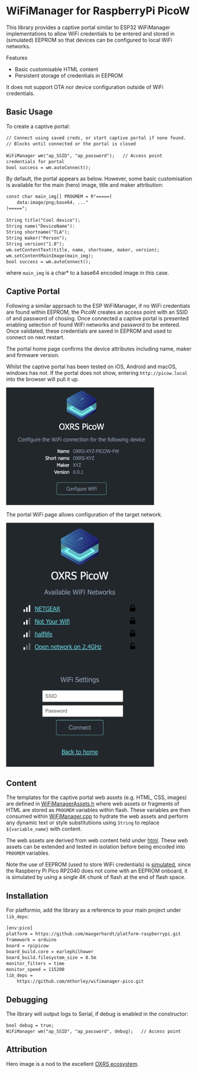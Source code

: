 # WiFiManager for RaspberryPi PicoW

This library provides a captive portal similar to ESP32 WiFiManager implementations to allow WiFi credentials to be entered and stored in (simulated) EEPROM so that devices can be configured to local WiFi networks.

Features
 - Basic customisable HTML content
 - Persistent storage of credentials in EEPROM 

It does not support OTA nor device configuration outside of WiFi credentials.

## Basic Usage

To create a captive portal:

    // Connect using saved creds, or start captive portal if none found. 
    // Blocks until connected or the portal is closed

    WiFiManager wm("ap_SSID", "ap_password");   // Access point credentials for portal
    bool success = wm.autoConnect();

By default, the portal appears as below. However, some basic customisation is available for the main (hero) image, title and maker attribution:

    const char main_img[] PROGMEM = R"=====(
        data:image/png;base64, ..."
    )=====";

    String title("Cool device");
    String name("DeviceName"):
    String shortname("TLA");
    String maker("Person");
    String version("1.0");
    wm.setContentText(title, name, shortname, maker, version);
    wm.setContentMainImage(main_img);
    bool success = wm.autoConnect();

where `main_img` is a char* to a base64 encoded image in this case.

## Captive Portal

Following a similar approach to the ESP WiFiManager, if no WiFi credentials are found within EEPROM, the PicoW creates an access point with an SSID of and password of chosing. Once connected a captive portal is presented enabling selection of found WiFi networks and password to be entered. Once validated, these credentials are saved in EEPROM and used to connect on next restart.

The portal home page confirms the device attributes including name, maker and firmware version.

Whilst the captive portal has been tested on iOS, Android and macOS, windows has not. If the portal does not show, entering `http://picow.local` into the browser will pull it up.

<img src="./docs/portal-root.png" alt="Captive Portal Home" width="400"/>

The portal WiFi page allows configuration of the target network.

<img src="./docs/portal-wifi.png" alt="Captive Portal WiFi setup" width="400"/>

## Content

The templates for the captive portal web assets (e.g. HTML, CSS, images) are defined in [WiFiManagerAssets.h](./src/WiFiManagerAssets.h) where web assets or fragments of HTML are stored as `PROGMEM` variables within flash. These variables are then consumed within [WiFiManager.cpp](./src/WiFiManager.cpp) to hydrate the web assets and perform any dynamic text or style substitutiions using `String` to replace `${variable_name}` with content.

The web assets are derived from web content held under [html](./html). These web assets can be extended and tested in isolation before being encoded into `PROGMEM` variables.

Note the use of EEPROM (used to store WiFi credentials) is [simulated](https://arduino-pico.readthedocs.io/en/latest/eeprom.html), since the Raspberry Pi Pico RP2040 does not come with an EEPROM onboard, it is simulated by using a single 4K chunk of flash at the end of flash space.

## Installation

For platformio, add the library as a reference to your main project under ```lib_deps```:

```
[env:pico]
platform = https://github.com/maxgerhardt/platform-raspberrypi.git
framework = arduino
board = rpipicow
board_build.core = earlephilhower
board_build.filesystem_size = 0.5m
monitor_filters = time
monitor_speed = 115200
lib_deps = 
	https://github.com/mthorley/wifimanager-pico.git
```

## Debugging

The library will output logs to Serial, if debug is enabled in the constructor:

```
bool debug = true;
WiFiManager wm("ap_SSID", "ap_password", debug);   // Access point 
```

## Attribution

Hero image is a nod to the excellent [OXRS ecosystem](https://oxrs.io/).
